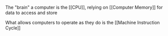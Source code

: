 The "brain"  a computer is the [[CPU]], relying on [[Computer Memory]] for data to access and store

What allows computers to operate as they do is the [[Machine Instruction Cycle]]
